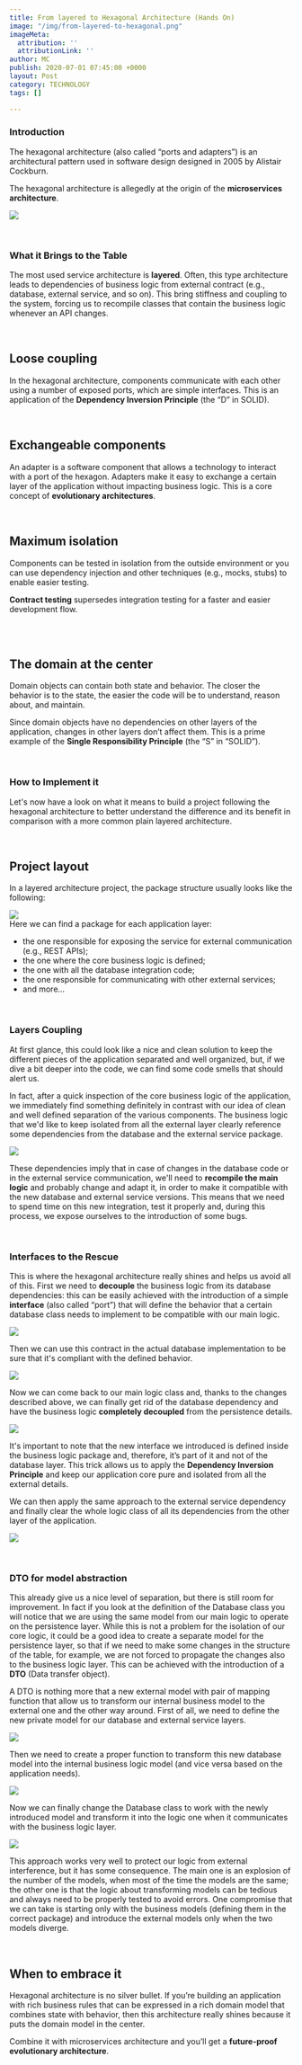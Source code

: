 ```yaml
---
title: From layered to Hexagonal Architecture (Hands On)
image: "/img/from-layered-to-hexagonal.png"
imageMeta:
  attribution: ''
  attributionLink: ''
author: MC
publish: 2020-07-01 07:45:00 +0000
layout: Post
category: TECHNOLOGY
tags: []

---
```

### Introduction

The hexagonal architecture (also called “ports and adapters”) is an architectural pattern used in software design designed in 2005 by Alistair Cockburn.

The hexagonal architecture is allegedly at the origin of the **microservices architecture**.

![](/img/s_1.png)

<br />

### What it Brings to the Table

The most used service architecture is **layered**. Often, this type architecture leads to dependencies of business logic from external contract (e.g., database, external service, and so on). This bring stiffness and coupling to the system, forcing us to recompile classes that contain the business logic whenever an API changes.

<br />

## Loose coupling

In the hexagonal architecture, components communicate with each other using a number of exposed ports, which are simple interfaces. This is an application of the **Dependency Inversion Principle** (the “D” in SOLID).

<br />

## Exchangeable components

An adapter is a software component that allows a technology to interact with a port of the hexagon. Adapters make it easy to exchange a certain layer of the application without impacting business logic. This is a core concept of **evolutionary architectures**.

<br />

## Maximum isolation

Components can be tested in isolation from the outside environment or you can use dependency injection and other techniques (e.g., mocks, stubs) to enable easier testing.

**Contract testing** supersedes integration testing for a faster and easier development flow.

<br /><br />

## The domain at the center

Domain objects can contain both state and behavior. The closer the behavior is to the state, the easier the code will be to understand, reason about, and maintain.

Since domain objects have no dependencies on other layers of the application, changes in other layers don’t affect them. This is a prime example of the **Single Responsibility Principle** (the “S” in “SOLID”).

<br />

### How to Implement it

Let's now have a look on what it means to build a project following the hexagonal architecture to better understand the difference and its benefit in comparison with a more common plain layered architecture.

<br />

## Project layout

In a layered architecture project, the package structure usually looks like the following:

![](/img/s_2.png)  
Here we can find a package for each application layer:

* the one responsible for exposing the service for external communication (e.g., REST APIs);
* the one where the core business logic is defined;
* the one with all the database integration code;
* the one responsible for communicating with other external services;
* and more...

<br />

### Layers Coupling

At first glance, this could look like a nice and clean solution to keep the different pieces of the application separated and well organized, but, if we dive a bit deeper into the code, we can find some code smells that should alert us.

In fact, after a quick inspection of the core business logic of the application, we immediately find something definitely in contrast with our idea of clean and well defined separation of the various components. The business logic that we'd like to keep isolated from all the external layer clearly reference some dependencies from the database and the external service package.

![](/img/s_3.png)

These dependencies imply that in case of changes in the database code or in the external service communication, we'll need to **recompile the main logic** and probably change and adapt it, in order to make it compatible with the new database and external service versions. This means that we need to spend time on this new integration, test it properly and, during this process, we expose ourselves to the introduction of some bugs.

<br />

### Interfaces to the Rescue

This is where the hexagonal architecture really shines and helps us avoid all of this. First we need to **decouple** the business logic from its database dependencies: this can be easily achieved with the introduction of a simple **interface** (also called “port”) that will define the behavior that a certain database class needs to implement to be compatible with our main logic.

![](/img/s_4.png)

Then we can use this contract in the actual database implementation to be sure that it's compliant with the defined behavior.

![](/img/s_5.png)

Now we can come back to our main logic class and, thanks to the changes described above, we can finally get rid of the database dependency and have the business logic **completely decoupled** from the persistence details.

![](/img/s_6.png)

It's important to note that the new interface we introduced is defined inside the business logic package and, therefore, it’s part of it and not of the database layer. This trick allows us to apply the **Dependency Inversion Principle** and keep our application core pure and isolated from all the external details.

We can then apply the same approach to the external service dependency and finally clear the whole logic class of all its dependencies from the other layer of the application.

![](/img/s_7.png)

<br />

### DTO for model abstraction

This already give us a nice level of separation, but there is still room for improvement. In fact if you look at the definition of the Database class you will notice that we are using the same model from our main logic to operate on the persistence layer. While this is not a problem for the isolation of our core logic, it could be a good idea to create a separate model for the persistence layer, so that if we need to make some changes in the structure of the table, for example, we are not forced to propagate the changes also to the business logic layer. This can be achieved with the introduction of a **DTO** (Data transfer object).

A DTO is nothing more that a new external model with pair of mapping function that allow us to transform our internal business model to the external one and the other way around. First of all, we need to define the new private model for our database and external service layers.

![](/img/s_8.png)

Then we need to create a proper function to transform this new database model into the internal business logic model (and vice versa based on the application needs).

![](/img/s_9.png)

Now we can finally change the Database class to work with the newly introduced model and transform it into the logic one when it communicates with the business logic layer.

![](/img/s_10.png)

This approach works very well to protect our logic from external interference, but it has some consequence. The main one is an explosion of the number of the models, when most of the time the models are the same; the other one is that the logic about transforming models can be tedious and always need to be properly tested to avoid errors. One compromise that we can take is starting only with the business models (defining them in the correct package) and introduce the external models only when the two models diverge.

<br />

## When to embrace it

Hexagonal architecture is no silver bullet. If you’re building an application with rich business rules that can be expressed in a rich domain model that combines state with behavior, then this architecture really shines because it puts the domain model in the center.

Combine it with microservices architecture and you’ll get a **future-proof evolutionary architecture**.
